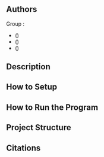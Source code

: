 # <project title>

## Authors
Group <group number> : 
- <first and last name> (<UTS student id>)
- <first and last name> (<UTS student id>)
- <first and last name> (<UTS student id>)

## Description
<What your application does>
<Some of the challenges you faced>
<Some of the features you hope to implement in the future>

## How to Setup
<Provide a step-by-step description of how to get the development environment set and running.>
<Which Python version you used>
<Which packages and version you used>

## How to Run the Program
<Provide instructions and examples>

## Project Structure
<List all folders and files of this project and provide quick description for each of them>

## Citations
<Mention authors and provide links code you source externally>

